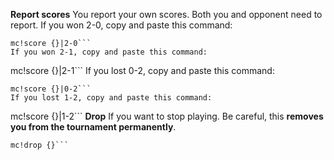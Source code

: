 **Report scores**
You report your own scores.
Both you and opponent need to report.
If you won 2-0, copy and paste this command:
```
mc!score {}|2-0```
If you won 2-1, copy and paste this command:
```
mc!score {}|2-1```
If you lost 0-2, copy and paste this command:
```
mc!score {}|0-2```
If you lost 1-2, copy and paste this command:
```
mc!score {}|1-2```
**Drop**
If you want to stop playing.
Be careful, this **removes you from the tournament permanently**.
```
mc!drop {}```
